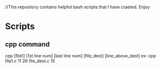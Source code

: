 //This repository contains helpful bash scripts that I have craeted. Enjoy
# Scripts
## cpp command
cpp [file1] [1st line num] [last line num] [file_dest] [line_above_dest]
ex: cpp file1.c 11 26 file_dest.c 15